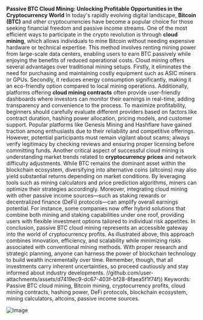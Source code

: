 **Passive BTC Cloud Mining: Unlocking Profitable Opportunities in the Cryptocurrency World**
In today's rapidly evolving digital landscape, **Bitcoin (BTC)** and other cryptocurrencies have become a popular choice for those seeking financial freedom and passive income streams. One of the most efficient ways to participate in the crypto revolution is through **cloud mining**, which allows individuals to mine Bitcoin without needing expensive hardware or technical expertise. This method involves renting mining power from large-scale data centers, enabling users to earn BTC passively while enjoying the benefits of reduced operational costs.
Cloud mining offers several advantages over traditional mining setups. Firstly, it eliminates the need for purchasing and maintaining costly equipment such as ASIC miners or GPUs. Secondly, it reduces energy consumption significantly, making it an eco-friendly option compared to local mining operations. Additionally, platforms offering **cloud mining contracts** often provide user-friendly dashboards where investors can monitor their earnings in real-time, adding transparency and convenience to the process.
To maximize profitability, beginners should carefully evaluate different providers based on factors like contract duration, hashing power allocation, pricing models, and customer support. Popular platforms like Genesis Mining and Hashflare have gained traction among enthusiasts due to their reliability and competitive offerings. However, potential participants must remain vigilant about scams; always verify legitimacy by checking reviews and ensuring proper licensing before committing funds.
Another critical aspect of successful cloud mining is understanding market trends related to **cryptocurrency prices** and network difficulty adjustments. While BTC remains the dominant asset within the blockchain ecosystem, diversifying into alternative coins (altcoins) may also yield substantial returns depending on market conditions. By leveraging tools such as mining calculators and price prediction algorithms, miners can optimize their strategies accordingly.
Moreover, integrating cloud mining with other passive income sources—such as staking rewards or decentralized finance (DeFi) protocols—can amplify overall earnings potential. For instance, some companies now offer hybrid solutions that combine both mining and staking capabilities under one roof, providing users with flexible investment options tailored to individual risk appetites.
In conclusion, passive BTC cloud mining represents an accessible gateway into the world of cryptocurrency profits. As illustrated above, this approach combines innovation, efficiency, and scalability while minimizing risks associated with conventional mining methods. With proper research and strategic planning, anyone can harness the power of blockchain technology to build wealth incrementally over time. Remember, though, that all investments carry inherent uncertainties, so proceed cautiously and stay informed about industry developments. 
 //github.com/user-attachments/assets/d7419ec9-dc67-403f-bf28-8faea5f1f74f))
Keywords: Passive BTC cloud mining, Bitcoin mining, cryptocurrency profits, cloud mining contracts, hashing power, DeFi protocols, blockchain ecosystem, mining calculators, altcoins, passive income sources.


![Image](https://github.com/user-attachments/assets/d7419ec9-dc67-403f-bf28-8faea5f1f74f)